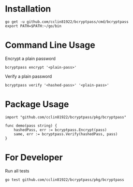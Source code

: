 # Installation

```
go get -u github.com/cclin81922/bcryptpass/cmd/bcryptpass
export PATH=$PATH:~/go/bin
```

# Command Line Usage

Encrypt a plain password

```
bcryptpass encrypt '<plain-pass>'
```

Verify a plain password

```
bcryptpass verify '<hashed-pass>' '<plain-pass>'
```

# Package Usage

```
import "github.com/cclin81922/bcryptpass/pkg/bcryptpass"

func demo(pass string) {
    hashedPass, err := bcryptpass.Encrypt(pass)
    same, err := bcryptpass.Verify(hashedPass, pass)
}
```

# For Developer

Run all tests

```
go test github.com/cclin81922/bcryptpass/pkg/bcryptpass
```
